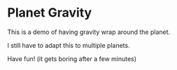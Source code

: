 # Planet Gravity
This is a demo of having gravity wrap around the planet.

I still have to adapt this to multiple planets.

Have fun! (it gets boring after a few minutes)
